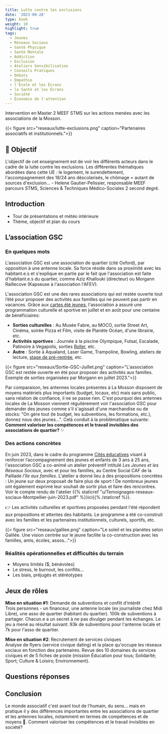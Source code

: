 ```yaml
---
title: Lutte contre les exclusions
date: '2023-09-28'
type: book
weight: 10
highlight: true
tags:
  - Jeunes
  - Réseaux Sociaux
  - Santé Physique
  - Santé Mentale
  - Addiction
  - Exclusion
  - Ateliers Sensibilisation
  - Conseils Pratiques
  - Débats
  - Empathie
  - l'École et les Écrans
  - la Santé et les Écrans
  - Société
  - Économie de l'attention
---
```


Intervention en Master 2 MEEF STMS sur les actions menées avec les associations de la Mosson.

<!--more-->

{{< figure src="reseaux/lutte-exclusions.png" caption="Partenaires associatifs et institutionnels.">}}

## 🎯 Objectif

L'objectif de cet enseignement est de voir les différents acteurs dans le cadre de la lutte contre les exclusions. Les différentes thématiques abordées dans cette UE : le logement, le surendettement, l'accompagnement des 18/24 ans déscolarisés, le chômage = autant de sources d'exclusion…  - Helene Gautier-Pelissier, responsable MEEF parcours STMS, Sciences & Techniques Médico-Sociales 2 second degré.

## Introduction

- Tour de présentations et météo intérieure
- Thème, objectif et plan du cours

## L’association GSC

### En quelques mots

L'association GSC est une association de quartier (cité Oxford), par opposition à une antenne locale. Sa force réside dans sa proximité avec les habitant.e.s et s'explique en partie par le fait que l'association est faite d'habitant.e.s du quartier, comme Aziz Khallouki (directeur) ou Morgann Raillecove (Kapseuse à l'association l'AFEV).

L'association GSC est une des rares associations qui est restée ouverte tout l’été pour proposer des activités aux familles qui ne peuvent pas partir en vacances. Grâce aux [cartes été jeunes](https://www.montpellier.fr/1830-carte-ete-jeunes.htm), l'association a assuré une programmation culturelle et sportive en juillet et en août pour une centaine de bénéficiaires: 
- <b>Sorties culturelles</b> : Au Musée Fabre, au MOCO, sortie Street Art, Cinéma, soirée Pizza et Film, visite de Planète Océan, d'une librairie, etc.
- <b>Activités sportives</b> : Journée à la piscine Olympique, Futsal, Escalade, Patinoire à Vegapolis, sorties [Roller](https://www.mtpcours.fr/p/roller-dance-montpellier/), etc.
- <b>Autre</b> : Sortie à Aqualand, Laser Game, Trampoline, Bowling, ateliers de lecture, [stage de pré-rentrée](https://www.mtpcours.fr/p/stage-maths-montpellier/), etc.

{{< figure src="reseaux/Sortie-GSC-Juillet.png" caption="L'association GSC est restée ouverte en été pour proposer des activités aux familles. Exemple de sorties organisées par Morgann en juillet 2023.">}}

Par comparaison, les antennes locales présentes à La Mosson disposent de moyens matériels plus importants (budget, locaux, etc) mais sans public, sans relation de confiance, il ne se passe rien. C'est pourquoi des antennes locales de La Mosson viennent régulièrement voir l'association GSC pour demander des jeunes comme s'il s'agissait d'une marchandise ou de stocks: "On gère tout (le budget, les subventions, les formations, etc.), donnez nous des jeunes...". Celà conduit à la problématique suivante: <b>Comment valoriser les compétences et le travail invisibles des associations de quartier?</b> ✨

### Des actions concrètes

En juin 2023, dans le cadre du programme [Cités éducatives](https://www.citeseducatives.fr/) visant à renforcer l’accompagnement des jeunes et enfants de 3 ans à 25 ans, l'association GSC a co-animé un atelier préventif intitulé <i>Les Jeunes et les Réseaux Sociaux</i>, avec et pour les familles, au Centre Social CAF de la Paillade <i>l’île aux familles</i>. L'atelier a donné lieu à des propositions concrètes : Un jeune sur deux proposait de faire plus de sport ! De nombreux jeunes ont également exprimé leur souhait de sortir plus et faire des rencontres. Voir le compte rendu de l'atelier {{% staticref "u/Temoignages-reseaux-sociaux-Montpellier-juin-2023.pdf" %}}ici{{% /staticref %}}.

👉 Les activités culturelles et sportives proposées pendant l'été répondent aux propositions et attentes des habitants. Le programme a été co-construit avec les familles et les partenaires institutionnels, culturels, sportifs, etc.

{{< figure src="reseaux/galilee.png" caption="Le soleil et les planètes selon Galilée. Une vision centrée sur le jeune facilite la co-construction avec les familles, amis, écoles, assos...">}}

### Réalités opérationnelles et difficultés du terrain

- Moyens limités ($, bénévoles)
- Le stress, le burnout, les conflits…
- Les biais, préjugés et stéréotypes

## Jeux de rôles

<b>Mise en situation #1</b>: Demande de subventions et conflit d’intérêt <br>
Trois personnes - un financeur, une antenne locale (ex journaliste chez Midi Libre), une asso de quartier (habitant du quartier). 100k de subventions à partager.
Chacun.e a un secret à ne pas divulger pendant les échanges. Le jeu a mené au résultat suivant: 93k de subventions pour l'antenne locale et 7k pour l'asso de quartier.

<b>Mise en situation #2</b>: Recrutement de services civiques <br>
Analyse de flyers (service civique dating) et la place qu'occupe les réseaux sociaux en fonction des partenaires. Revue des 10 domaines du services civiques et de 5 fiches de poste (mission Éducation pour tous; Solidarité; Sport; Culture & Loisirs; Environnement).

## Questions réponses

## Conclusion
Le monde associatif c'est avant tout de l'humain, du sens... mais en pratique il y des différences importantes entre les associations de quartier et les antennes locales, notamment en termes de compétences et de moyens 🍰. Comment valoriser les compétences et le travail invisibles en société?